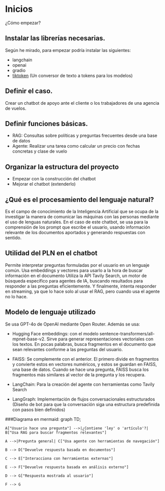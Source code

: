 # Inicios
¿Cómo empezar?
## Instalar las librerías necesarias.
Según he mirado, para empezar podría instalar las siguientes:
- langchain
- openai
- gradio
- [tiktoken](https://github.com/openai/tiktoken) (Un conversor de texto a tokens para los modelos)

## Definir el caso.
Crear un chatbot de apoyo ante el cliente o los trabajadores de una agencia de vuelos.

## Definir funciones básicas.
- RAG: Consultas sobre políticas y preguntas frecuentes desde una base de datos
- Agente: Realizar una tarea como calcular un precio con fechas concretas y clase de vuelo

## Organizar la estructura del proyecto
- Empezar con la construcción del chatbot
- Mejorar el chatbot (extenderlo)


## ¿Qué es el procesamiento del lenguaje natural?
Es el campo de conocimiento de la Inteligencia Artificial que se ocupa de la investigar la manera de comunicar las máquinas con las personas mediante el uso de lenguas naturales.
En el caso de este chatbot, se usa para la comprensión de los prompt que escribe el usuario, usando información relevante de los documentos aportados y generando respuestas con sentido.

## Utilidad del PLN en el chatbot
Permite interpretar preguntas formuladas por el usuario en un lenguaje común.
Usa embeddings y vectores para usarlo a la hora de buscar información en el documento
Utiliza la API Tavily Search, un motor de búsqueda específico para agentes de IA, buscando resultados para responder a las preguntas eficientemente.
Y finalmente, intenta responder en streaming, ya que lo hace solo al usar el RAG, pero cuando usa el agente no lo hace.

## Modelo de lenguaje utilizado
Se usa GPT-4o de OpenAI mediante Open Router. Además se usa:

- Hugging Face embeddings: con el modelo sentence-transformers/all-mpnet-base-v2. Sirve para generar representaciones vectoriales con los textos. En pocas palabras, busca fragmentos en el documento que sean relevantes conforme a las preguntas del usuario.

- FAISS: Se complemente con el anterior. El primero divide en fragmentos y convierte estos en vectores numéricos, y estos se guardan en FAISS, una base de datos. Cuando se hace una pregunta, FAISS busca los fragmentos más similares al vector de la pregunta y los recupera.

- LangChain: Para la creación del agente con herramientas como Tavily Search

- LangGraph: Implementación de flujos conversacionales estructurados (Diseño de bot para que la conversación siga una estructura predefinida con pasos bien definidos)

###Diagrama en mermaid:
graph TD;
    
    A["Usuario hace una pregunta"] -->|¿Contiene 'ley' o 'artículo'?| B["Usa RAG para buscar fragmentos relevantes"]
    
    A -->|Pregunta general| C["Usa agente con herramientas de navegación"]
    
    B --> D["Devuelve respuesta basada en documentos"]
    
    C --> E["Interacciona con herramientas externas"]
    
    E --> F["Devuelve respuesta basada en análisis externo"]
    
    D --> G["Respuesta mostrada al usuario"]
    
    F --> G
